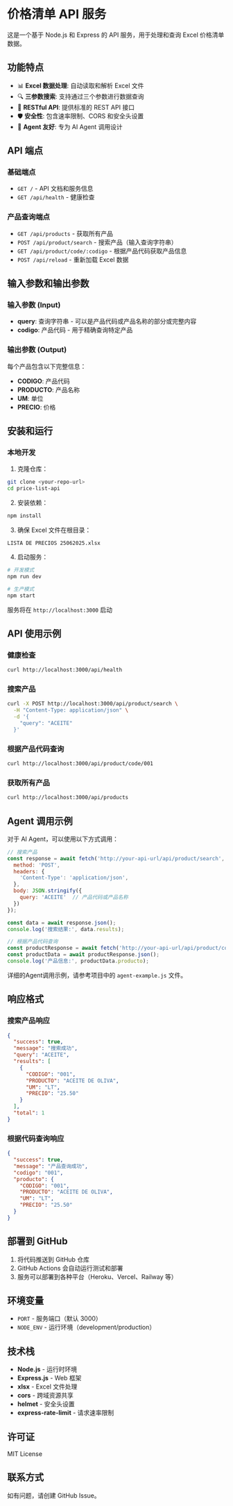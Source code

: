 # 价格清单 API 服务

这是一个基于 Node.js 和 Express 的 API 服务，用于处理和查询 Excel 价格清单数据。

## 功能特点

- 📊 **Excel 数据处理**: 自动读取和解析 Excel 文件
- 🔍 **三参数搜索**: 支持通过三个参数进行数据查询
- 🚀 **RESTful API**: 提供标准的 REST API 接口
- 🛡️ **安全性**: 包含速率限制、CORS 和安全头设置
- 📱 **Agent 友好**: 专为 AI Agent 调用设计

## API 端点

### 基础端点
- `GET /` - API 文档和服务信息
- `GET /api/health` - 健康检查

### 产品查询端点
- `GET /api/products` - 获取所有产品
- `POST /api/product/search` - 搜索产品（输入查询字符串）
- `GET /api/product/code/:codigo` - 根据产品代码获取产品信息
- `POST /api/reload` - 重新加载 Excel 数据

## 输入参数和输出参数

### 输入参数 (Input)
- **query**: 查询字符串 - 可以是产品代码或产品名称的部分或完整内容
- **codigo**: 产品代码 - 用于精确查询特定产品

### 输出参数 (Output)
每个产品包含以下完整信息：
- **CODIGO**: 产品代码
- **PRODUCTO**: 产品名称
- **UM**: 单位
- **PRECIO**: 价格

## 安装和运行

### 本地开发

1. 克隆仓库：
```bash
git clone <your-repo-url>
cd price-list-api
```

2. 安装依赖：
```bash
npm install
```

3. 确保 Excel 文件在根目录：
```
LISTA DE PRECIOS 25062025.xlsx
```

4. 启动服务：
```bash
# 开发模式
npm run dev

# 生产模式
npm start
```

服务将在 `http://localhost:3000` 启动

## API 使用示例

### 健康检查
```bash
curl http://localhost:3000/api/health
```

### 搜索产品
```bash
curl -X POST http://localhost:3000/api/product/search \
  -H "Content-Type: application/json" \
  -d '{
    "query": "ACEITE"
  }'
```

### 根据产品代码查询
```bash
curl http://localhost:3000/api/product/code/001
```

### 获取所有产品
```bash
curl http://localhost:3000/api/products
```

## Agent 调用示例

对于 AI Agent，可以使用以下方式调用：

```javascript
// 搜索产品
const response = await fetch('http://your-api-url/api/product/search', {
  method: 'POST',
  headers: {
    'Content-Type': 'application/json',
  },
  body: JSON.stringify({
    query: 'ACEITE'  // 产品代码或产品名称
  })
});

const data = await response.json();
console.log('搜索结果:', data.results);

// 根据产品代码查询
const productResponse = await fetch('http://your-api-url/api/product/code/001');
const productData = await productResponse.json();
console.log('产品信息:', productData.producto);
```

详细的Agent调用示例，请参考项目中的 `agent-example.js` 文件。

## 响应格式

### 搜索产品响应
```json
{
  "success": true,
  "message": "搜索成功",
  "query": "ACEITE",
  "results": [
    {
      "CODIGO": "001",
      "PRODUCTO": "ACEITE DE OLIVA",
      "UM": "LT",
      "PRECIO": "25.50"
    }
  ],
  "total": 1
}
```

### 根据代码查询响应
```json
{
  "success": true,
  "message": "产品查询成功",
  "codigo": "001",
  "producto": {
    "CODIGO": "001",
    "PRODUCTO": "ACEITE DE OLIVA",
    "UM": "LT",
    "PRECIO": "25.50"
  }
}
```

## 部署到 GitHub

1. 将代码推送到 GitHub 仓库
2. GitHub Actions 会自动运行测试和部署
3. 服务可以部署到各种平台（Heroku、Vercel、Railway 等）

## 环境变量

- `PORT` - 服务端口（默认 3000）
- `NODE_ENV` - 运行环境（development/production）

## 技术栈

- **Node.js** - 运行时环境
- **Express.js** - Web 框架
- **xlsx** - Excel 文件处理
- **cors** - 跨域资源共享
- **helmet** - 安全头设置
- **express-rate-limit** - 请求速率限制

## 许可证

MIT License

## 联系方式

如有问题，请创建 GitHub Issue。 